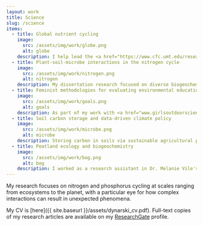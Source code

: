 ```yaml
---
layout: work
title: Science
slug: /science
items:
  - title: Global nutrient cycling
    image:
      src: /assets/img/work/globe.png
      alt: globe
    description: I help lead the <a href="https://www.cfc.umt.edu/research/incyte/default.php">INCyTE Research Coordination Network</a>, a group of biogeoscientists working to improve nutrient cycling representation in Earth system models. I am also a part of a working group at the <a href="https://www.usgs.gov/center-news/new-powell-center-funded-project-global-terrestrial-synthesis-biological-nitrogen?qt-news_science_products=1#qt-news_science_products">USGS Powell Center</a> focused on improving estimates of global nitrogen fixation rates, patterns, and controls.
  - title: Plant-soil-microbe interactions in the nitrogen cycle
    image:
      src: /assets/img/work/nitrogen.png
      alt: nitrogen
    description: My dissertation research focused on diverse biogeochemical interactions between organisms large and small. Some favorite projects include investigating how weathering of nitrogen-rich rocks affects soil microbial processes, and how nitrogen-fixing trees alter soil metal cycling (through the <a href="https://www.nsf.gov/funding/pgm_summ.jsp?pims_id=505127">NSF GRIP program</a>).
  - title: Feminist methodologies for evaluating environmental education
    image:
      src: /assets/img/work/goals.png
      alt: goals
    description: As part of my work with <a href="www.girlsoutdoorscience.com">GOALS at UC Davis</a>, I've helped develop research frameworks to study transformative experiences in environmental education in ways that center relationships, care, and community knowledge.   
  - title: Soil carbon storage and data-driven climate policy
    image:
      src: /assets/img/work/microbe.png
      alt: microbe
    description: Storing carbon in soils via sustainable agricultural practices is promoted as a means of climate change mitigation, but will it work? As a postdoc at UC Davis/The Nature Conservancy, I explored the role of soil microbes in building soil carbon and what that means for the longevity of soil carbon sequestered through agricultural management practices.
  - title: Peatland ecology and biogeochemistry
    image:
      src: /assets/img/work/bog.png
      alt: bog
    description: I worked as a research assistant in Dr. Melanie Vile's peatland ecosystem ecology lab at Villanova University from 2009-2013. My undergraduate honors thesis tested molybdenum and phosphorus limitation of nitrogen fixation in boreal peatlands using field and lab experiments.
---
```

My research focuses on nitrogen and phosphorus cycling at scales ranging from ecosystems to the planet, with a particular eye for how complex interactions can result in unexpected phenomena.

My CV is [here]({{ site.baseurl }}/assets/dynarski_cv.pdf). Full-text copies of my research articles are available on my [ResearchGate](https://www.researchgate.net/profile/Katherine_Dynarski) profile.

